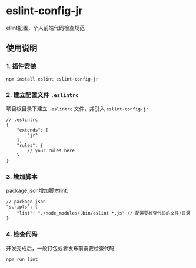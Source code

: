 # eslint-config-jr #

ellint配置，个人前端代码检查规范

## 使用说明 ##
### 1. 插件安装 ###

```$
npm install eslint eslint-config-jr
```

### 2. 建立配置文件 `.eslintrc` ##

项目根目录下建立 `.eslintrc` 文件，并引入 `eslint-config-jr` 

	// .eslintrc
	{
	    "extends": [
	    	"jr"
	    ],
	    "rules": {
	        // your rules here
	    }
	}


### 3. 增加脚本 ###

package.json增加脚本lint:
	
	// package.json
	"scripts": {
		"lint": "./node_modules/.bin/eslint *.js" // 配置要检查代码的文件/目录
	}

### 4. 检查代码 ###

开发完成后，一般打包或者发布前需要检查代码

```$
npm run lint
```
